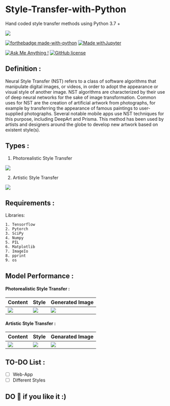 # Style-Transfer-with-Python
Hand coded style transfer methods using Python 3.7 +

![](https://ml4a.github.io/images/headers/monalisa_stylenet.jpg)

[![forthebadge made-with-python](http://ForTheBadge.com/images/badges/made-with-python.svg)](https://www.python.org/)
[![Made withJupyter](https://img.shields.io/badge/Made%20with-Jupyter-orange?style=for-the-badge&logo=Jupyter)](https://jupyter.org/try)

[![Ask Me Anything !](https://img.shields.io/badge/Ask%20me-anything-1abc9c.svg)](https://GitHub.com/Naereen/ama)
[![GitHub license](https://img.shields.io/github/license/Naereen/StrapDown.js.svg)](https://github.com/Naereen/StrapDown.js/blob/master/LICENSE)

## Definition : 
  Neural Style Transfer (NST) refers to a class of software algorithms that manipulate digital images, or videos, 
    in order to adopt the appearance or visual style of another image. 
    NST algorithms are characterized by their use of deep neural networks for the sake of image transformation. 
    Common uses for NST are the creation of artificial artwork from photographs, for example by transferring the 
    appearance of famous paintings to user-supplied photographs.
    Several notable mobile apps use NST techniques for this purpose, including DeepArt and Prisma. 
    This method has been used by artists and designers around the globe to develop new artwork based on existent style(s).
    
    
## Types :
 1. Photorealistic Style Transfer
 
 ![](https://pythonawesome.com/content/images/2019/05/High-Resolution-Network.jpg)
 
 
 2. Artistic Style Transfer
 
 ![](https://media.arxiv-vanity.com/render-output/3881062/FinalTeaser.jpg)



## Requirements :

Libraries:

    1. Tensorflow
    2. Pytorch
    3. SciPy
    4. Numpy
    5. PIL
    6. Matplotlib
    7. ImageIo
    8. pprint
    9. os
## Model Performance :

#### Photorealistic Style Transfer :
Content | Style | Generated Image
--- | --- | ---
![](https://github.com/sagnik1511/Style-Transfer-with-Python/blob/main/Photorealistic%20Style%20Transfer/content1.jpg) | ![](https://github.com/sagnik1511/Style-Transfer-with-Python/blob/main/Photorealistic%20Style%20Transfer/style1.jpg) | ![](https://github.com/sagnik1511/Style-Transfer-with-Python/blob/main/Photorealistic%20Style%20Transfer/Generated%20Images/gen%2011.png)

#### Artistic Style Transfer :
Content | Style | Genarated Image 
--- | --- | ---
![](https://github.com/sagnik1511/Style-Transfer-with-Python/blob/main/Artistic%20Style%20Transfer/content%20image.jpg) | ![](https://github.com/sagnik1511/Style-Transfer-with-Python/blob/main/Artistic%20Style%20Transfer/style%20image.jpg) | ![](https://github.com/sagnik1511/Style-Transfer-with-Python/blob/main/Artistic%20Style%20Transfer/Kaggle/gen_img%209.png)

## TO-DO List :
- [ ] Web-App
- [ ] Different Styles
## DO **🌟** if you like it :)
